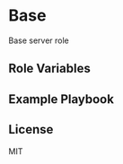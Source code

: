 Base
====

Base server role


Role Variables
--------------



Example Playbook
----------------


License
-------

MIT

